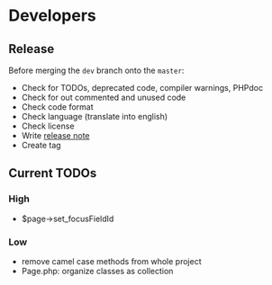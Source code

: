 Developers
==========

Release
-------
Before merging the `dev` branch onto the `master`:
* Check for TODOs, deprecated code, compiler warnings, PHPdoc
* Check for out commented and unused code
* Check code format
* Check language (translate into english)
* Check license
* Write [release note](../release_notes.md)
* Create tag

Current TODOs
-------------

### High
* $page->set_focusFieldId

### Low
* remove camel case methods from whole project
* Page.php: organize classes as collection
